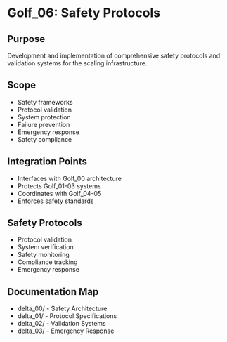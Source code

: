 # Golf_06: Safety Protocols

## Purpose

Development and implementation of comprehensive safety protocols and validation systems for the scaling infrastructure.

## Scope

- Safety frameworks
- Protocol validation
- System protection
- Failure prevention
- Emergency response
- Safety compliance

## Integration Points

- Interfaces with Golf_00 architecture
- Protects Golf_01-03 systems
- Coordinates with Golf_04-05
- Enforces safety standards

## Safety Protocols

- Protocol validation
- System verification
- Safety monitoring
- Compliance tracking
- Emergency response

## Documentation Map

- delta_00/ - Safety Architecture
- delta_01/ - Protocol Specifications
- delta_02/ - Validation Systems
- delta_03/ - Emergency Response